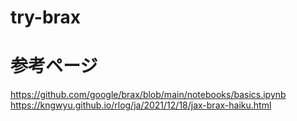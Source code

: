 # try-brax

# 参考ページ  
https://github.com/google/brax/blob/main/notebooks/basics.ipynb  
https://kngwyu.github.io/rlog/ja/2021/12/18/jax-brax-haiku.html
